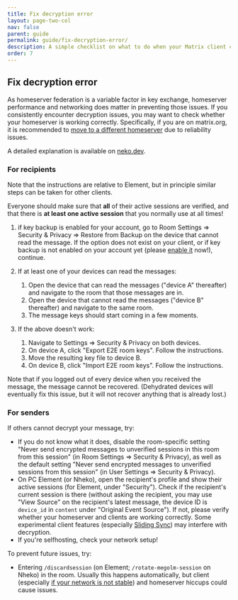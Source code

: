 ```yaml
---
title: Fix decryption error
layout: page-two-col
nav: false
parent: guide
permalink: guide/fix-decryption-error/
description: A simple checklist on what to do when your Matrix client cannot decrypt messages.
order: 7
---
```


## Fix decryption error

<div class="flash flash-warn">
  As homeserver federation is a variable factor in key exchange, homeserver performance and networking does matter in preventing those issues. If you consistently encounter decryption issues, you may want to check whether your homeserver is working correctly. Specifically, if you are on matrix.org, it is recommended to <a href="https://servers.joinmatrix.org">move to a different homeserver</a> due to reliability issues.
</div>

A detailed explanation is available on [neko.dev](https://blog.neko.dev/posts/unable-to-decrypt-matrix.html).

### For recipients

Note that the instructions are relative to Element, but in principle similar steps can be taken for other clients.

<div class="flash">
  Everyone should make sure that <b>all</b> of their active sessions are verified, and that there is <b>at least one active session</b> that you normally use at all times!
</div>

1. if key backup is enabled for your account, go to Room Settings => Security & Privacy => Restore from Backup on the device that cannot read the message. If the option does not exist on your client, or if key backup is not enabled on your account yet (please [enable it](https://joinmatrix.org/guide/#encryption) now!), continue.
2. If at least one of your devices can read the messages:

    1. Open the device that can read the messages ("device A" thereafter) and navigate to the room that those messages are in.
    2. Open the device that cannot read the messages ("device B" thereafter) and navigate to the same room.
    3. The message keys should start coming in a few moments.

3. If the above doesn't work:

    1. Navigate to Settings => Security & Privacy on both devices.
    2. On device A, click "Export E2E room keys". Follow the instructions.
    3. Move the resulting key file to device B.
    4. On device B, click "Import E2E room keys". Follow the instructions.

Note that if you logged out of every device when you received the message, the message cannot be recovered. (Dehydrated devices will eventually fix this issue, but it will not recover anything that is already lost.)

### For senders

If others cannot decrypt your message, try:

* If you do not know what it does, disable the room-specific setting "Never send encrypted messages to unverified sessions in this room from this session" (in Room Settings => Security & Privacy), as well as the default setting "Never send encrypted messages to unverified sessions from this session" (in User Settings => Security & Privacy).
* On PC Element (or Nheko), open the recipient's profile and show their active sessions (for Element, under "Security"). Check if the recipient's current session is there (without asking the recipient, you may use "View Source" on the recipient's latest message, the device ID is `device_id` in `content` under "Original Event Source"). If not, please verify whether your homeserver and clients are working correctly. Some experimental client features (especially [Sliding Sync](https://github.com/element-hq/element-web/issues/27580)) may interfere with decryption.
* If you're selfhosting, check your network setup!

To prevent future issues, try:

* Entering `/discardsession` (on Element; `/rotate-megolm-session` on Nheko) in the room. Usually this happens automatically, but client (especially [if your network is not stable](https://mastodon.catgirl.cloud/@sophie/112643481203081172)) and homeserver hiccups could cause issues.
